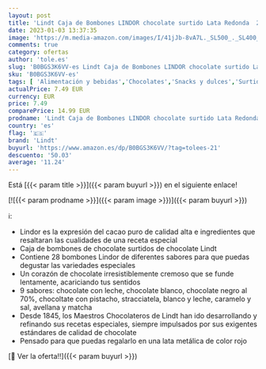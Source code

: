 ```yaml
---
layout: post
title: 'Lindt Caja de Bombones LINDOR chocolate surtido Lata Redonda  28 bombones  9 sabores distintos'
date: 2023-01-03 13:37:35
image: 'https://m.media-amazon.com/images/I/41jJb-8vA7L._SL500_._SL400_.jpg'
comments: true
category: ofertas
author: 'tole.es'
slug: 'B0BGS3K6VV-es Lindt Caja de Bombones LINDOR chocolate surtido Lata...'
sku: 'B0BGS3K6VV-es'
tags: [ 'Alimentación y bebidas','Chocolates','Snacks y dulces','Surtidos de chocolates','bombones','lindt','🇪🇸', ]
actualPrice: 7.49 EUR
currency: EUR
price: 7.49
comparePrice: 14.99 EUR
prodname: 'Lindt Caja de Bombones LINDOR chocolate surtido Lata Redonda  28 bombones  9 sabores distintos'
country: 'es'
flag: '🇪🇸'
brand: 'Lindt'
buyurl: 'https://www.amazon.es/dp/B0BGS3K6VV/?tag=tolees-21'
descuento: '50.03'
average: '11.24'
---
```


Está [{{< param title >}}]({{< param buyurl >}}) en el siguiente enlace!

[![{{< param prodname >}}]({{< param image >}})]({{< param buyurl >}})

ℹ️:

- Lindor es la expresión del cacao puro de calidad alta e ingredientes que resaltaran las cualidades de una receta especial
- Caja de bombones de chocolate surtidos de chocolate Lindt
- Contiene 28 bombones Lindor de diferentes sabores para que puedas degustar las variedades especiales
- Un corazón de chocolate irresistiblemente cremoso que se funde lentamente, acariciando tus sentidos
- 9 sabores: chocolate con leche, chocolate blanco, chocolate negro al 70%, chocoltate con pistacho, stracciatela, blanco y leche, caramelo y sal, avellana y matcha
- Desde 1845, los Maestros Chocolateros de Lindt han ido desarrollando y refinando sus recetas especiales, siempre impulsados por sus exigentes estándares de calidad de chocolate
- Pensado para que puedas regalarlo en una lata metálica de color rojo

[🛒 Ver la oferta!!]({{< param buyurl >}})
